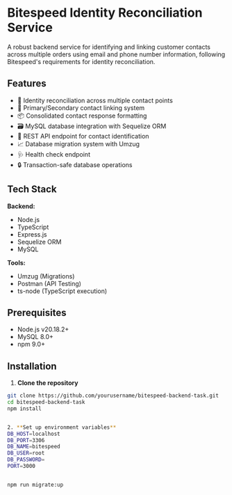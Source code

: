 # Bitespeed Identity Reconciliation Service

A robust backend service for identifying and linking customer contacts across multiple orders using email and phone number information, following Bitespeed's requirements for identity reconciliation.

## Features

- 🎯 Identity reconciliation across multiple contact points
- 🔗 Primary/Secondary contact linking system
- 📦 Consolidated contact response formatting
- 🗃️ MySQL database integration with Sequelize ORM
- 🚀 REST API endpoint for contact identification
- 📈 Database migration system with Umzug
- 🩺 Health check endpoint
- 🔒 Transaction-safe database operations

## Tech Stack

**Backend:**

- Node.js
- TypeScript
- Express.js
- Sequelize ORM
- MySQL

**Tools:**

- Umzug (Migrations)
- Postman (API Testing)
- ts-node (TypeScript execution)

## Prerequisites

- Node.js v20.18.2+
- MySQL 8.0+
- npm 9.0+

## Installation

1. **Clone the repository**

```bash
git clone https://github.com/yourusername/bitespeed-backend-task.git
cd bitespeed-backend-task
npm install


2. **Set up environment variables**
DB_HOST=localhost
DB_PORT=3306
DB_NAME=bitespeed
DB_USER=root
DB_PASSWORD=
PORT=3000


npm run migrate:up
```

